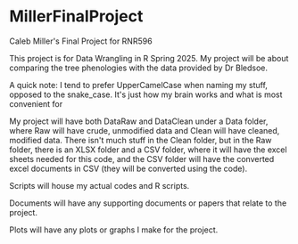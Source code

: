 # MillerFinalProject
Caleb Miller's Final Project for RNR596

This project is for Data Wrangling in R Spring 2025. My project will be about
comparing the tree phenologies with the data provided by Dr Bledsoe.

A quick note: I tend to prefer UpperCamelCase when naming my stuff, opposed to 
the snake_case. It's just how my brain works and what is most convenient for 

My project will have both DataRaw and DataClean under a Data folder, where Raw
will have crude, unmodified data and Clean will have cleaned, modified data.
There isn't much stuff in the Clean folder, but in the Raw folder, there is an
XLSX folder and a CSV folder, where it will have the excel sheets needed for
this code, and the CSV folder will have the converted excel documents in CSV (they
will be converted using the code).

Scripts will house my actual codes and R scripts.

Documents will have any supporting documents or papers that relate to the project.

Plots will have any plots or graphs I make for the project.